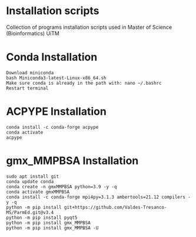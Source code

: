 # Installation scripts
Collection of programs installation scripts used in Master of Science (Bioinformatics) UiTM
# Conda Installation
    Download miniconda
    bash Miniconda3-latest-Linux-x86_64.sh
    Make sure conda is already in the path with: nano ~/.bashrc
    Restart terminal
# ACPYPE Installation
    conda install -c conda-forge acpype
    conda activate
    acpype
# gmx_MMPBSA Installation
    sudo apt install git
    conda update conda
    conda create -n gmxMMPBSA python=3.9 -y -q
    conda activate gmxMMPBSA
    conda install -c conda-forge mpi4py=3.1.3 ambertools=21.12 compilers -y -q
    python -m pip install git+https://github.com/Valdes-Tresanco-MS/ParmEd.git@v3.4
    python -m pip install pyqt5
    python -m pip install gmx_MMPBSA
    python -m pip install gmx_MMPBSA -U
